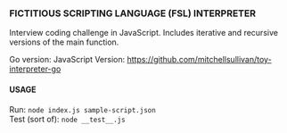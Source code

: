 ### FICTITIOUS SCRIPTING LANGUAGE (FSL) INTERPRETER 
Interview coding challenge in JavaScript. Includes iterative and recursive versions of the main function.

Go version: JavaScript Version: https://github.com/mitchellsullivan/toy-interpreter-go  

#### USAGE
Run: `node index.js sample-script.json`  
Test (sort of): `node __test__.js`  
